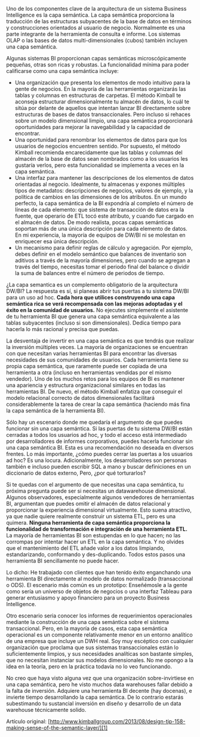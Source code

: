 ﻿---
UniqueId: yCgqODiWRH
Title: "Consejo de diseño #158: Dar sentido a la capa semántica"
Url: 2013/dar-sentido-capa-semnatica.html
Section: Fundamentos Business Intelligence
Date: 2013-08-05T00:32:55.3152795+02:00
Author: Joy Mundy

---
Uno de los componentes clave de la arquitectura de un sistema Business Intelligence es la capa semántica. La capa semántica proporciona la traducción de las estructuras subyacentes de la base de datos en términos y construcciones orientados  al usuario de negocio. Normalmente es una parte integrante de la herramienta de consulta e informe. Los sistemas OLAP o las bases de datos multi-dimensionales (cubos) también incluyen una capa semántica.

Algunas sistemas BI proporcionan capas semánticas microscópicamente pequeñas, otras son ricas y robustas. La funcionalidad mínima para poder calificarse como una capa semántica incluye:

- Una organización que presenta los elementos de modo intuitivo para la gente de negocios. En la mayoría de las herramientas organizarás las tablas y columnas en estructuras de carpetas. El método Kimball te aconseja estructurar dimensionalmente tu almacén de datos, lo cuál te sitúa por delante de aquellos que intentan lanzar BI directamente sobre estructuras de bases de datos transaccionales. Pero incluso si rehaces sobre un modelo dimensional limpio, una capa semántica proporcionará oportunidades para mejorar la navegabilidad y la capacidad de encontrar.
- Una oportunidad para renombrar los elementos de datos para que los usuarios de negocios encuentren sentido. Por supuesto, el método Kimball recomienda encarecidamente que las tablas y columnas del almacén de la base de datos sean nombrados como a los usuarios les gustaría verlos, pero esta funcionalidad se implementa a veces en la capa semántica.
- Una interfaz  para mantener las descripciones de los elementos de datos orientadas al negocio. Idealmente, tu almacenas y expones múltiples tipos de metadatos: descripciones de negocios, valores de ejemplo, y la política de cambios en las dimensiones de los atributos. En un mundo perfecto, la capa semántica de la BI expondría al completo el número de líneas de cada elemento: que sistema de transacción de datos era la fuente, que operario de ETL tocó  este atributo, y cuando fue cargado en el almacén de datos. De modo realista, pocas capas semánticas soportan más de una única descripción para cada elemento de datos. En mi experiencia, la mayoría de equipos de DW/BI ni se molestan en enriquecer esa única descripción.
- Un mecanismo para definir reglas de cálculo y agregación. Por ejemplo, debes definir en el modelo semántico que balances de inventario son aditivos a través de la mayoría dimensiones, pero cuando se agregan a través del tiempo, necesitas tomar el periodo final del balance o dividir la suma de balances entre el número de periodos de tiempo.

¿La capa semantica es un complemento obligatorio de la arquitectura DW/BI? La respuesta es sí, si planeas abrir tus puertas  a tu sistema DW/BI para un uso ad hoc. **Cada hora que utilices construyendo una capa semántica rica se verá recompensada con las mejoras adoptadas y el éxito en la comunidad de usuarios.** No ejecutes simplemente el asistente de tu herramienta BI que  genera una capa semántica equivalente a las tablas subyacentes (incluso si son dimensionales). Dedica tiempo para hacerla lo más racional y precisa que puedas.

La desventaja de invertir en una capa semántica es que tendrás que realizar la inversión múltiples veces. La mayoría de organizaciones se encuentran con que necesitan varias herramientas BI para encontrar las diversas necesidades de sus comunidades de usuarios. Cada herramienta tiene su propia capa semántica, que raramente puede ser copiada de una herramienta a otra (incluso en herramientas vendidas por el mismo vendedor). Uno de los muchos retos para los equipos de BI es mantener una apariencia y estructura organizacional similares en todas las herramientas BI. De nuevo, el método Kimball enfatiza que conseguir el modelo relacional correcto de datos dimensionales facilitará considerablemente la tarea de crear la capa semántica (haciendo más fina la capa semántica de la herramienta BI).

Sólo hay un escenario donde me quedaría el argumento de que puedes funcionar sin una capa semántica. Si las puertas de tu sistema DW/BI están cerradas a todos los usuarios ad hoc, y todo el acceso está intermediado por desarrolladores de informes corporativos, puedes hacerla funcionar sin una capa semántica BI. Esta es una recomendación no deseada en diversos frentes. Lo más importante, ¿cómo puedes cerrar las puertas a los usuarios ad hoc? Es una locura. Adicionalmente, los desarrolladores son personas también e incluso pueden escribir SQL a mano y buscar definiciones en un diccionario de datos externo, Pero, ¿por qué torturarlos?

Si te quedas con el argumento de que necesitas una capa semántica, tu próxima pregunta puede ser si necesitas un datawarehouse dimensional. Algunos observadores, especialmente algunos vendedores de herramientas BI, argumentan que puedes omitir el almacén de datos relacional y proporcionar la experiencia dimensional virtualmente. Esto suena atractivo, ya que nadie quiere realmente construir un sistema ETL, pero es una quimera. **Ninguna herramienta de capa semántica proporciona la funcionalidad de transformación e integración de una herramienta ETL.** La mayoría de herramientas BI son estupendas en lo que hacen; no las corrompas por intentar hacer un ETL en la capa semántica. Y no olvides que el mantenimiento del ETL añade valor a los datos limpiando, estandarizando, conformando y des-duplicando. Todos estos pasos una herramienta BI sencillamente no puede hacer.

Lo dicho: He trabajado con clientes que han tenido éxito enganchando una herramienta BI directamente al modelo de datos normalizado (transaccional o ODS). El escenario más común es un prototipo: Enseñémosle a la gente  como sería un universo de objetos de negocios o una interfaz Tableau para generar entusiasmo y apoyo financiero para un proyecto Business Intelligence.

Otro escenario seria conocer los informes de requerimientos operacionales mediante la construcción de una capa semántica sobre el sistema transaccional. Pero, en la mayoría de casos, esta capa semántica operacional es un componente relativamente menor en un entorno analítico de una empresa que incluye un DWH real. Soy muy escéptico con cualquier organización que proclama que sus sistemas transaccionales están lo suficientemente limpios, y sus necesidades analíticas son bastante simples, que no necesitan  instanciar sus modelos dimensionales. No me opongo a la idea en la teoría, pero en la práctica todavía no lo veo funcionando.

No creo que haya visto alguna vez que una organización sobre-invirtiese en una capa semántica, pero he visto muchos data warehouses fallar debido a la falta de inversión. Adquiere una herramienta BI decente (hay docenas), e invierte tiempo desarrollando la capa semántica. De lo contrario estarás subestimando tu sustancial inversión en diseño y desarrollo de un data warehouse técnicamente solido.

Artículo original:  [http://www.kimballgroup.com/2013/08/design-tip-158-making-sense-of-the-semantic-layer/][1]





[1]: http://www.kimballgroup.com/2013/08/design-tip-158-making-sense-of-the-semantic-layer/